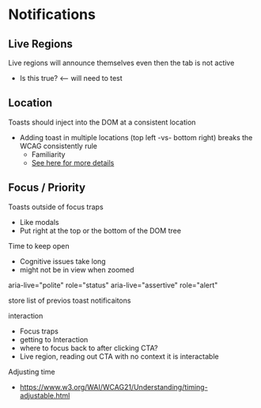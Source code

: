 # Notifications

## Live Regions

Live regions will announce themselves even then the tab is not active
+ Is this true? <-- will need to test


## Location
Toasts should inject into the DOM at a consistent location
+ Adding toast in multiple locations (top left -vs- bottom right) breaks the WCAG consistently rule
  + Familiarity
  + [See here for more details](https://www.w3.org/TR/UNDERSTANDING-WCAG20/consistent-behavior-consistent-functionality.html)


## Focus / Priority



Toasts outside of focus traps
+ Like modals
+ Put right at the top or the bottom of the DOM tree



Time to keep open
+ Cognitive issues take long
+ might not be in view when zoomed



aria-live="polite" role="status"
aria-live="assertive" role="alert"




store list of previos toast notificaitons




interaction
+ Focus traps
+ getting to Interaction
+ where to focus back to after clicking CTA?
+ Live region, reading out CTA with no context it is interactable


Adjusting time
+ https://www.w3.org/WAI/WCAG21/Understanding/timing-adjustable.html